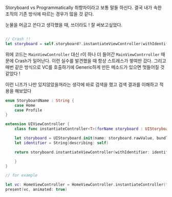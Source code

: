 
Storyboard vs Programmatically
취향차이라고 보통 말들 하신다.
결국 내가 속한 조직의 기존 방식에 따르는 경우가 많을 것 같다.

눈물을 머금고 쓴다고 생각했을 때, 쓰더라도 ! 잘 써보고싶었다.

```swift

// Crash !!
let storyboard = self.storyboard?.instantiateViewController(withIdentifier: "MainViewContrroller")

```

위에 코드는 `MainViewController` 대신 r이 하나 더 들어간 `MainViewContrroller` 때문에 Crash가 일어난다.
이런 실수를 발견했을 때 항상 스트레스가 쌓여만 갔다.
그리고 매번 같은 방식으로 VC를 호출하기에 Generic하게 만든 메소드가 있으면 멋들어질 것 같았다 !

이런 니즈가 나만 있지않았을꺼라는 생각에 바로 검색을 했고 검색 결과를 이해하고 적용을 해보았다

```swift
enum StoryboardName : String {
    case Home
    case Profile
}

extension UIViewController {
    class func instantiateController<T>(forName storyboard : UIStoryboardName) -> T {

	let storyboard = UIStoryboard.init(name: storyboard.rawValue, bundle: nil)
    let identifier = String(describing: self)

    return storyboard.instantiateViewController(withIdentifier: identifier) as! T

    }
}

// for example

let vc: HomeViewController = HomeViewController.instantiateController(forName: .Home)
present(vc, animated: true)
```